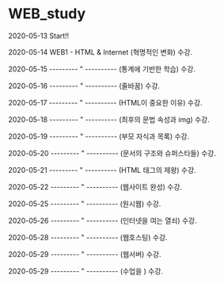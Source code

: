 # WEB_study
2020-05-13 Start!!

2020-05-14 WEB1 - HTML & Internet (혁명적인 변화) 수강.

2020-05-15 --------- " ---------- (통계에 기반한 학습) 수강.

2020-05-16 --------- " ---------- (줄바꿈) 수강.

2020-05-17 --------- " ---------- (HTML이 중요한 이유) 수강.

2020-05-18 --------- " ---------- (최후의 문법 속성과 img) 수강.

2020-05-19 --------- " ---------- (부모 자식과 목록) 수강.

2020-05-20 --------- " ---------- (문서의 구조와 슈퍼스타들) 수강.

2020-05-21 --------- " ---------- (HTML 태그의 제왕) 수강.

2020-05-22 --------- " ---------- (웹사이트 완성) 수강.

2020-05-25 --------- " ---------- (원시웹) 수강.

2020-05-26 --------- " ---------- (인터넷을 여는 열쇠) 수강.

2020-05-28 --------- " ---------- (웹호스팅) 수강.

2020-05-29 --------- " ---------- (웹서버) 수강.

2020-05-29 --------- " ---------- (수업을 ) 수강.
